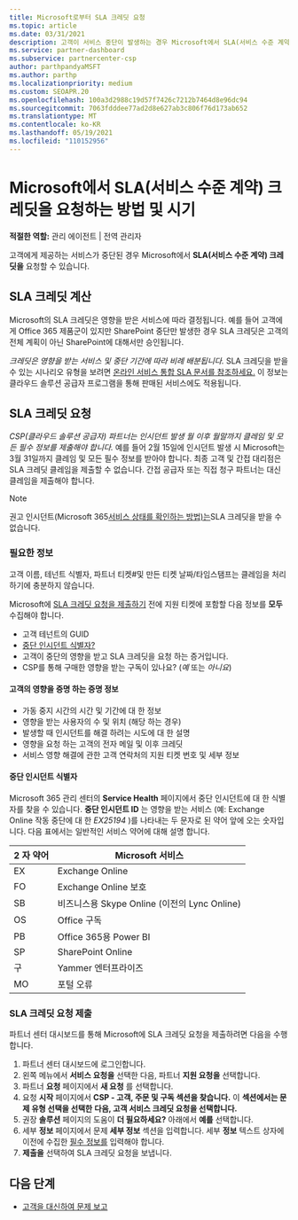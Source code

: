 ```yaml
---
title: Microsoft로부터 SLA 크레딧 요청
ms.topic: article
ms.date: 03/31/2021
description: 고객이 서비스 중단이 발생하는 경우 Microsoft에서 SLA(서비스 수준 계약) 크레딧을 요청하는 이점, 제한 사항 및 절차에 대해 알아봅니다.
ms.service: partner-dashboard
ms.subservice: partnercenter-csp
author: parthpandyaMSFT
ms.author: parthp
ms.localizationpriority: medium
ms.custom: SEOAPR.20
ms.openlocfilehash: 100a3d2988c19d57f7426c7212b7464d8e96dc94
ms.sourcegitcommit: 7063fdddee77ad2d8e627ab3c806f76d173ab652
ms.translationtype: MT
ms.contentlocale: ko-KR
ms.lasthandoff: 05/19/2021
ms.locfileid: "110152956"
---
```

# <a name="how-and-when-to-request-a-service-level-agreement-sla-credit-from-microsoft"></a>Microsoft에서 SLA(서비스 수준 계약) 크레딧을 요청하는 방법 및 시기

**적절한 역할:** 관리 에이전트 | 전역 관리자

고객에게 제공하는 서비스가 중단된 경우 Microsoft에서 **SLA(서비스 수준 계약) 크레딧을** 요청할 수 있습니다.

## <a name="sla-credit-calculation"></a>SLA 크레딧 계산

Microsoft의 SLA 크레딧은 영향을 받은 서비스에 따라 결정됩니다. 예를 들어 고객에게 Office 365 제품군이 있지만 SharePoint 중단만 발생한 경우 SLA 크레딧은 고객의 전체 계획이 아닌 SharePoint에 대해서만 승인됩니다.

*크레딧은 영향을 받는 서비스 및 중단 기간에 따라 비례 배분됩니다.* SLA 크레딧을 받을 수 있는 시나리오 유형을 보려면 [온라인 서비스 통합 SLA 문서를 참조하세요.](http://www.microsoftvolumelicensing.com/DocumentSearch.aspx?Mode=3&DocumentTypeId=37) 이 정보는 클라우드 솔루션 공급자 프로그램을 통해 판매된 서비스에도 적용됩니다.


## <a name="request-an-sla-credit"></a>SLA 크레딧 요청

*CSP(클라우드 솔루션 공급자) 파트너는 인시던트 발생 월 이후 월말까지 클레임 및 모든 필수 정보를 제출해야 합니다.* 예를 들어 2월 15일에 인시던트 발생 시 Microsoft는 3월 31일까지 클레임 및 모든 필수 정보를 받아야 합니다. 최종 고객 및 간접 대리점은 SLA 크레딧 클레임을 제출할 수 없습니다. 간접 공급자 또는 직접 청구 파트너는 대신 클레임을 제출해야 합니다.

>[!NOTE]
>권고 인시던트(Microsoft 365[서비스 상태를 확인하는 방법)는](/microsoft-365/enterprise/view-service-health#incidents-and-advisories)SLA 크레딧을 받을 수 없습니다.

### <a name="required-information"></a>필요한 정보

고객 이름, 테넌트 식별자, 파트너 티켓#및 만든 티켓 날짜/타임스탬프는 클레임을 처리하기에 충분하지 않습니다.

Microsoft에 [SLA 크레딧 요청을 제출하기](#submit-sla-credit-request) 전에 지원 티켓에 포함할 다음 정보를 **모두** 수집해야 합니다.

- 고객 테넌트의 GUID
- [중단 인시던트 식별자?](#outage-incident-identifier)
- 고객이 중단의 영향을 받고 SLA 크레딧을 요청 하는 증거입니다.
- CSP를 통해 구매한 영향을 받는 구독이 있나요? (*예* 또는 *아니요*)

#### <a name="evidence-that-proves-customer-impact"></a>고객의 영향을 증명 하는 증명 정보

- 가동 중지 시간의 시간 및 기간에 대 한 정보
- 영향을 받는 사용자의 수 및 위치 (해당 하는 경우)
- 발생할 때 인시던트를 해결 하려는 시도에 대 한 설명
- 영향을 요청 하는 고객의 전자 메일 및 이후 크레딧
- 서비스 영향 해결에 관한 고객 연락처의 지원 티켓 번호 및 세부 정보


#### <a name="outage-incident-identifier"></a>중단 인시던트 식별자

Microsoft 365 관리 센터의 **Service Health** 페이지에서 중단 인시던트에 대 한 식별자를 찾을 수 있습니다. **중단 인시던트 ID** 는 영향을 받는 서비스 (예: Exchange Online 작동 중단에 대 한 *EX25194* )를 나타내는 두 문자로 된 약어 앞에 오는 숫자입니다. 다음 표에서는 일반적인 서비스 약어에 대해 설명 합니다.

| 2 자 약어 | Microsoft 서비스 |
| ----------------------- | ----------------- |
| EX | Exchange Online |
| FO | Exchange Online 보호 |
| SB | 비즈니스용 Skype Online (이전의 Lync Online) |
| OS | Office 구독 |
| PB | Office 365용 Power BI |
| SP | SharePoint Online |
| 구 | Yammer 엔터프라이즈 |
| MO | 포털 오류 |

### <a name="submit-sla-credit-request"></a>SLA 크레딧 요청 제출

파트너 센터 대시보드를 통해 Microsoft에 SLA 크레딧 요청을 제출하려면 다음을 수행합니다.

1. 파트너 센터 대시보드에 로그인합니다.
2. 왼쪽 메뉴에서 **서비스 요청을** 선택한 다음, 파트너 **지원 요청을** 선택합니다.
3. 파트너 **요청** 페이지에서 **새 요청** 를 선택합니다.
4. 요청 **시작** 페이지에서 **CSP - 고객, 주문 및 구독 섹션을 찾습니다.** 이 **섹션에서는 문제 유형 선택을 선택한** **다음, 고객 서비스 크레딧 요청을 선택합니다.**
5. 권장 **솔루션** 페이지의 도움이 **더 필요하세요?** 아래에서 **예를** 선택합니다.
6. 세부 **정보** 페이지에서 문제 **세부 정보** 섹션을 입력합니다. 세부 **정보** 텍스트 상자에 이전에 수집한 [필수 정보를](#required-information) 입력해야 합니다.
7. **제출을** 선택하여 SLA 크레딧 요청을 보냅니다.

## <a name="next-steps"></a>다음 단계

- [고객을 대신하여 문제 보고](report-problems-on-behalf-of-a-customer.md)
